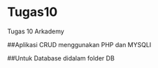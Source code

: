 # Tugas10
Tugas 10 Arkademy

##Aplikasi CRUD menggunakan PHP dan MYSQLI

##Untuk Database didalam folder DB
